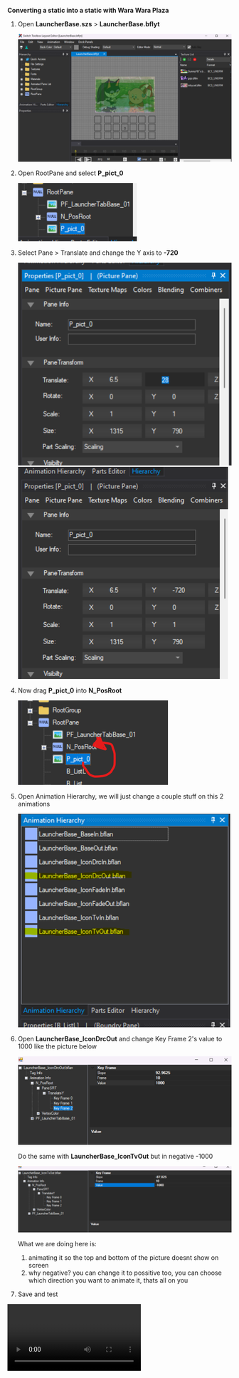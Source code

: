 **Converting a static into a static with Wara Wara Plaza**

1. Open **LauncherBase.szs** > **LauncherBase.bflyt**

    ![image](imgs/statictowwp/s1.png)

2. Open RootPane and select **P_pict_0**

    ![image](imgs/statictowwp/s2.png)

3. Select Pane > Translate and change the Y axis to **-720**

    ![image](imgs/statictowwp/s3.png)
    ![image](imgs/statictowwp/s4.png)

4. Now drag **P_pict_0** into **N_PosRoot**

    ![image](imgs/statictowwp/s5.png)

5. Open Animation Hierarchy, we will just change a couple stuff on this 2 animations

    ![image](imgs/statictowwp/s6.png)

6. Open **LauncherBase_IconDrcOut** and change Key Frame 2's value to 1000 like the picture below

    ![image](imgs/statictowwp/s7.png)

    Do the same with **LauncherBase_IconTvOut** but in negative -1000

    ![image](imgs/statictowwp/s8.png)

    What we are doing here is:

    1. animating it so the top and bottom of the picture doesnt show on screen
    2. why negative? you can change it to possitive too, you can choose which direction you want to animate it, thats all on you

7. Save and test

<video controls>
<source src="../imgs/statictowwp/v1.mp4" type="video/mp4">
</video>

